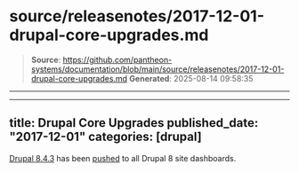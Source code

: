 # source/releasenotes/2017-12-01-drupal-core-upgrades.md

> **Source**: https://github.com/pantheon-systems/documentation/blob/main/source/releasenotes/2017-12-01-drupal-core-upgrades.md
> **Generated**: 2025-08-14 09:58:35

---

---
title: Drupal Core Upgrades
published_date: "2017-12-01"
categories: [drupal]
---
[Drupal 8.4.3](https://www.drupal.org/project/drupal/releases/8.4.3) has been [pushed](https://github.com/pantheon-systems/drops-8/pull/199) to all Drupal 8 site dashboards.
